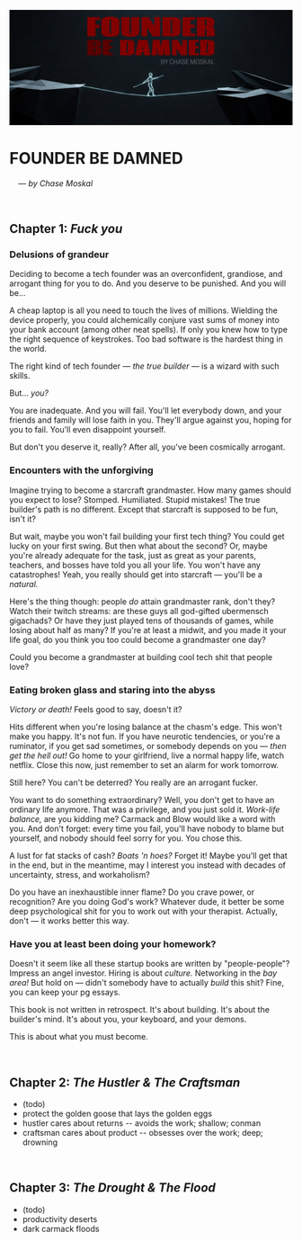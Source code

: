 
![](./assets/banner.jpg)

# FOUNDER BE DAMNED
&nbsp; &nbsp; — *by Chase Moskal*

<br/>

## Chapter 1: *Fuck you*

### Delusions of grandeur

Deciding to become a tech founder was an overconfident, grandiose, and arrogant thing for you to do. And you deserve to be punished. And you will be...

A cheap laptop is all you need to touch the lives of millions. Wielding the device properly, you could alchemically conjure vast sums of money into your bank account (among other neat spells). If only you knew how to type the right sequence of keystrokes. Too bad software is the hardest thing in the world.

The right kind of tech founder — *the true builder* — is a wizard with such skills.

But... *you?*

You are inadequate. And you will fail. You'll let everybody down, and your friends and family will lose faith in you. They'll argue against you, hoping for you to fail. You'll even disappoint yourself.

But don't you deserve it, really? After all, you've been cosmically arrogant.

### Encounters with the unforgiving

Imagine trying to become a starcraft grandmaster. How many games should you expect to lose? Stomped. Humiliated. Stupid mistakes! The true builder's path is no different. Except that starcraft is supposed to be fun, isn't it?

But wait, maybe you won't fail building your first tech thing? You could get lucky on your first swing. But then what about the second? Or, maybe you're already adequate for the task, just as great as your parents, teachers, and bosses have told you all your life. You won't have any catastrophes! Yeah, you really should get into starcraft — you'll be a *natural.*

Here's the thing though: people *do* attain grandmaster rank, don't they? Watch their twitch streams: are these guys all god-gifted ubermensch gigachads? Or have they just played tens of thousands of games, while losing about half as many? If you're at least a midwit, and you made it your life goal, do you think you too could become a grandmaster one day?

Could you become a grandmaster at building cool tech shit that people love?

### Eating broken glass and staring into the abyss

*Victory or death!* Feels good to say, doesn't it?

Hits different when you're losing balance at the chasm's edge. This won't make you happy. It's not fun. If you have neurotic tendencies, or you're a ruminator, if you get sad sometimes, or somebody depends on you — *then get the hell out!* Go home to your girlfriend, live a normal happy life, watch netflix. Close this now, just remember to set an alarm for work tomorrow.

Still here? You can't be deterred? You really are an arrogant fucker.

You want to do something extraordinary? Well, you don't get to have an ordinary life anymore. That was a privilege, and you just sold it. *Work-life balance,* are you kidding me? Carmack and Blow would like a word with you. And don't forget: every time you fail, you'll have nobody to blame but yourself, and nobody should feel sorry for you. You chose this.

A lust for fat stacks of cash? *Boats 'n hoes?* Forget it! Maybe you'll get that in the end, but in the meantime, may I interest you instead with decades of uncertainty, stress, and workaholism?

Do you have an inexhaustible inner flame? Do you crave power, or recognition? Are you doing God's work? Whatever dude, it better be some deep psychological shit for you to work out with your therapist. Actually, don't — it works better this way.

### Have you at least been doing your homework?

Doesn't it seem like all these startup books are written by "people-people"? Impress an angel investor. Hiring is about *culture.* Networking in the *bay area!* But hold on — didn't somebody have to actually *build* this shit? Fine, you can keep your pg essays.

This book is not written in retrospect. It's about building. It's about the builder's mind. It's about you, your keyboard, and your demons.

This is about what you must become.

<br/>

## Chapter 2: *The Hustler & The Craftsman*
- (todo)
- protect the golden goose that lays the golden eggs
- hustler cares about returns -- avoids the work; shallow; conman
- craftsman cares about product -- obsesses over the work; deep; drowning

<br/>

## Chapter 3: *The Drought & The Flood*
- (todo)
- productivity deserts
- dark carmack floods

